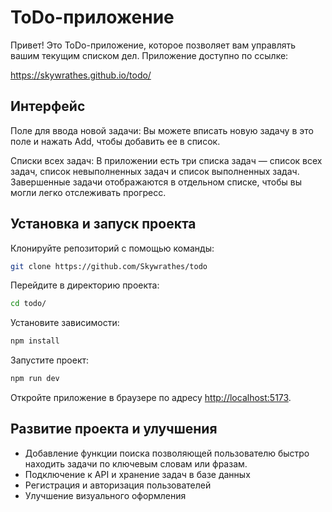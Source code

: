 # ToDo-приложение
Привет! Это ToDo-приложение, которое позволяет вам управлять вашим текущим списком дел.
Приложение доступно по ссылке:

<https://skywrathes.github.io/todo/>

## Интерфейс
Поле для ввода новой задачи: Вы можете вписать новую задачу в это поле и нажать Add, чтобы добавить ее в список.

Списки всех задач: В приложении есть три списка задач — список всех задач, список невыполненных задач и список выполненных задач. Завершенные задачи отображаются в отдельном списке, чтобы вы могли легко отслеживать прогресс.

## Установка и запуск проекта

Клонируйте репозиторий с помощью команды:

```sh
git clone https://github.com/Skywrathes/todo
```

Перейдите в директорию проекта:

```sh
cd todo/
```

Установите зависимости:

```sh
npm install
```

Запустите проект:

```sh
npm run dev
```

Откройте приложение в браузере по адресу <http://localhost:5173>.

## Развитие проекта и улучшения

- Добавление функции поиска позволяющей пользователю быстро находить задачи по ключевым словам или фразам.
- Подключение к API и хранение задач в базе данных
- Регистрация и авторизация пользователей
- Улучшение визуального оформления
